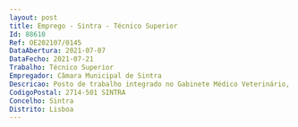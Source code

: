 ```yaml
--- 
layout: post
title: Emprego - Sintra - Técnico Superior
Id: 88610
Ref: OE202107/0145
DataAbertura: 2021-07-07
DataFecho: 2021-07-21
Trabalho: Técnico Superior
Empregador: Câmara Municipal de Sintra
Descricao: Posto de trabalho integrado no Gabinete Médico Veterinário, que tem como conteúdo funcional  Garantir assistência clinica dos animais recolhidos pelo centro de recolha oficial, nomeadamente realizando cirurgias e outras procedimentos clínicos para o bem estar animal, bem como, promover a sua adoção, ações de sequestro e quarentena, participando nas campanhas de saneamento ou de profilaxia determinadas pela autoridade sanitária veterinária nacional e controlo e licenciamento dos eventos com animais.
CodigoPostal: 2714-501 SINTRA
Concelho: Sintra
Distrito: Lisboa
--- 
```

